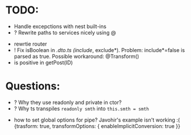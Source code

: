# TODO:
<!-- * Add prefix api, using separate module -->
<!-- * Add *.dto.ts -->
<!-- * Add pipes for validation query and body  -->
* Handle excepctions with nest built-ins
* ? Rewrite paths to services nicely using @
<!-- * ? Share PrismaService as global? service with posts/users/accountService -->
<!-- * Don't check if the email is in use when creating user, use try..catch instead -->
* rewrtie router
* ! Fix isBoolean in *.dto.ts (include*, exclude*). Problem: include*=false is parsed as true. Possible workaround: @Transform()
* is positive in getPost(ID)

# Questions:
<!-- * Do I need to preserve migrations from older project? -->
* ? Why they use readonly and private in ctor?
* ? Why ts transpiles `readonly smth` into `this.smth = smth`
<!-- * Where is it best to define readingSpeed -->
<!-- * Structure for users and account service and routes -->
<!-- * Can/should I use interfaces from prisma in services? -->
<!-- * DTO for query params? or just interface? -->
* how to set global options for pipe? Javohir's example isn't working :(
   {trasform: true, transformOptions: { enableImplicitConversion: true }}
<!-- * how to attach user to request and should I? -->
<!-- * auth using guard instead of middleware? -->
<!-- * is it ok to use dto as interface in service (e.g. getUsers())
: YES -->
<!-- * throw error instead of returning false in canActivate()
Answer: YES -->
